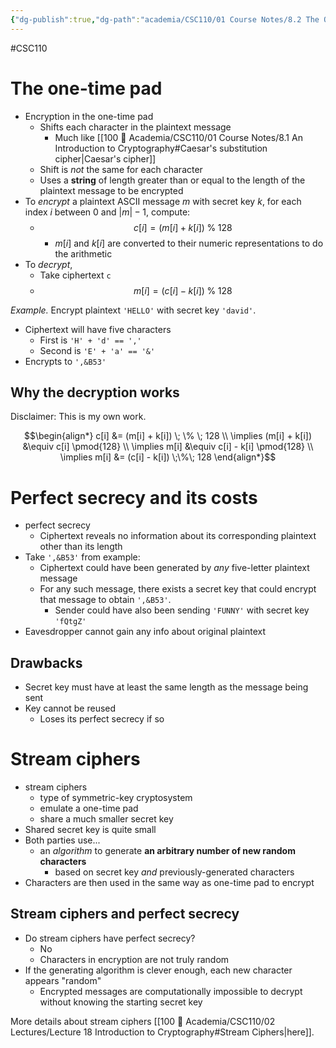 ```yaml
---
{"dg-publish":true,"dg-path":"academia/CSC110/01 Course Notes/8.2 The One-Time Pad and Perfect Secrecy.md","permalink":"/academia/csc-110/01-course-notes/8-2-the-one-time-pad-and-perfect-secrecy/","created":"2023-10-26T21:54:54.239-04:00","updated":"2023-11-04T21:33:59.936-04:00"}
---
```


#CSC110
# The one-time pad

- Encryption in the one-time pad
	- Shifts each character in the plaintext message
		- Much like [[100 📒 Academia/CSC110/01 Course Notes/8.1 An Introduction to Cryptography#Caesar's substitution cipher\|Caesar's cipher]]
	- Shift is *not* the same for each character
	- Uses a **string** of length greater than or equal to the length of the plaintext message to be encrypted
- To *encrypt* a plaintext ASCII message $m$ with secret key $k$, for each index $i$ between 0 and $|m|-1$, compute:
	- $$c[i] = (m[i] + k[i]) \;\%\; 128$$
		- $m[i]$ and $k[i]$ are converted to their numeric representations to do the arithmetic
- To *decrypt*,
	- Take ciphertext `c`
	- $$m[i] = (c[i] - k[i]) \;\%\; 128$$

*Example.* Encrypt plaintext `'HELLO'` with secret key `'david'`.
- Ciphertext will have five characters
	- First is `'H' + 'd' == ','`
	- Second is `'E' + 'a' == '&'`
- Encrypts to `',&B53'`

## Why the decryption works

Disclaimer: This is my own work.

$$\begin{align*}
c[i] &= (m[i] + k[i]) \; \% \; 128 \\
\implies (m[i] + k[i]) &\equiv c[i] \pmod{128} \\
\implies m[i] &\equiv c[i] - k[i] \pmod{128} \\
\implies m[i] &= (c[i] - k[i]) \;\%\; 128
\end{align*}$$

# Perfect secrecy and its costs

- perfect secrecy
	- Ciphertext reveals no information about its corresponding plaintext other than its length
- Take `',&B53'` from example:
	- Ciphertext could have been generated by *any* five-letter plaintext message
	- For any such message, there exists a secret key that could encrypt that message to obtain `',&B53'`.
		- Sender could have also been sending `'FUNNY'` with secret key `'fQtgZ'`
- Eavesdropper cannot gain any info about original plaintext

## Drawbacks

- Secret key must have at least the same length as the message being sent
- Key cannot be reused
	- Loses its perfect secrecy if so

# Stream ciphers

- stream ciphers
	- type of symmetric-key cryptosystem
	- emulate a one-time pad
	- share a much smaller secret key
- Shared secret key is quite small
- Both parties use...
	- an *algorithm* to generate **an arbitrary number of new random characters**
		- based on secret key *and* previously-generated characters
- Characters are then used in the same way as one-time pad to encrypt

## Stream ciphers and perfect secrecy

- Do stream ciphers have perfect secrecy?
	- No
	- Characters in encryption are not truly random
- If the generating algorithm is clever enough, each new character appears "random"
	- Encrypted messages are computationally impossible to decrypt without knowing the starting secret key

More details about stream ciphers [[100 📒 Academia/CSC110/02 Lectures/Lecture 18 Introduction to Cryptography#Stream Ciphers\|here]].